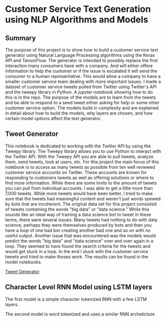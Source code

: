 # Customer Service Text Generation using NLP Algorithms and Models

## Summary

The purpose of this project is to show how to build a customer service text generator using Natural Language Processing algorithms using the Keras API and TensorFlow. The generator is intended to possibly replace the first interaction many consumers have with a company. And will either offere information to help the customer or if the issue is escalated it will send the consumer to a human representative. This would allow a company to have a smaller customer service team dealing with more important issues. I made a dataset of customer service tweets pulled from Twitter using Twitter's API and the tweepy library in Python. A jupyter notebook showing how to do this is in the repo. The purpose of the models are to learn from the tweets and be able to respond to a seed tweet either asking for help or some other customer service option. The models build in complexity and are explained in detail about how to build the models, why layers are chosen, and how certain model options affect the text generator. 

## Tweet Generator

This notebook is dedicated to working with the Twitter API by using the Tweepy library. The Tweepy library allows you to use Python to interact with the Twitter API. With the Tweepy API you are able to pull tweets, analyze them, send tweets, look at users, etc. For this project the main focus of this notebook is to access as many tweets as possible from ten well reviewed customer service accounts on Twitter. These accounts are known for responding to customers tweets as well as offering solutions or where to find more information. While there are some limits to the amount of tweets you can pull from individual accounts. I was able to get a little more than 7,000 tweets. While more tweets would have been better, I tried to make sure that the tweets had meaningful content and weren't just words spewed by bots that are incoherent. The original data set for this project consisted of tweets containing the words "big data" or "data science." While this sounds like an ideal way of training a data science bot to tweet in these terms, there were several issues. Many tweets had nothing to do with data science, perhaps they were themselves produced by bots and then you have a loop of one bad bot creating another bad one and so on with no useful output. Another issue that was encountered was the models would predict the words "big data" and "data science" over and over again in a loop. They seemed to have found the search criteria for the tweets and would get stuck in a loop. In the end I stuck with the customer service tweets and tried to make thoses work. The results can be found in the model notebooks. 

[Tweet Generator](text_generator.ipynb)

## Character Level RNN Model using LSTM layers


The first model is a simple character tokenized RNN with a few LSTM layers.

The second model is word tokenized and uses a similar RNN archeticture
